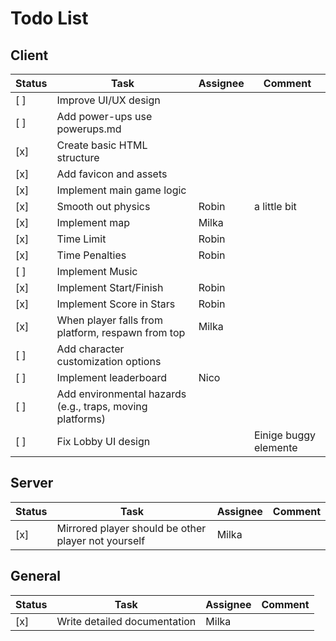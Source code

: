 # Todo List

## Client

| Status | Task                                                      | Assignee | Comment               |
| ------ | --------------------------------------------------------- | -------- | --------------------- |
| [ ]    | Improve UI/UX design                                      |          |                       |
| [ ]    | Add power-ups use powerups.md                             |          |                       |
| [x]    | Create basic HTML structure                               |          |                       |
| [x]    | Add favicon and assets                                    |          |                       |
| [x]    | Implement main game logic                                 |          |                       |
| [x]    | Smooth out physics                                        | Robin    | a little bit          |
| [x]    | Implement map                                             | Milka    |                       |
| [x]    | Time Limit                                                | Robin    |                       |
| [x]    | Time Penalties                                            | Robin    |                       |
| [ ]    | Implement Music                                           |          |                       |
| [x]    | Implement Start/Finish                                    | Robin    |                       |
| [x]    | Implement Score in Stars                                  | Robin    |                       |
| [x]    | When player falls from platform, respawn from top         | Milka    |                       |
| [ ]    | Add character customization options                       |          |                       |
| [ ]    | Implement leaderboard                                     | Nico     |                       |
| [ ]    | Add environmental hazards (e.g., traps, moving platforms) |          |                       |
| [ ]    | Fix Lobby UI design                                       |          | Einige buggy elemente |

## Server

| Status | Task                                                | Assignee | Comment |
| ------ | --------------------------------------------------- | -------- | ------- |
| [x]    | Mirrored player should be other player not yourself | Milka    |         |

## General

| Status | Task                         | Assignee | Comment |
| ------ | ---------------------------- | -------- | ------- |
| [x]    | Write detailed documentation | Milka    |         |
